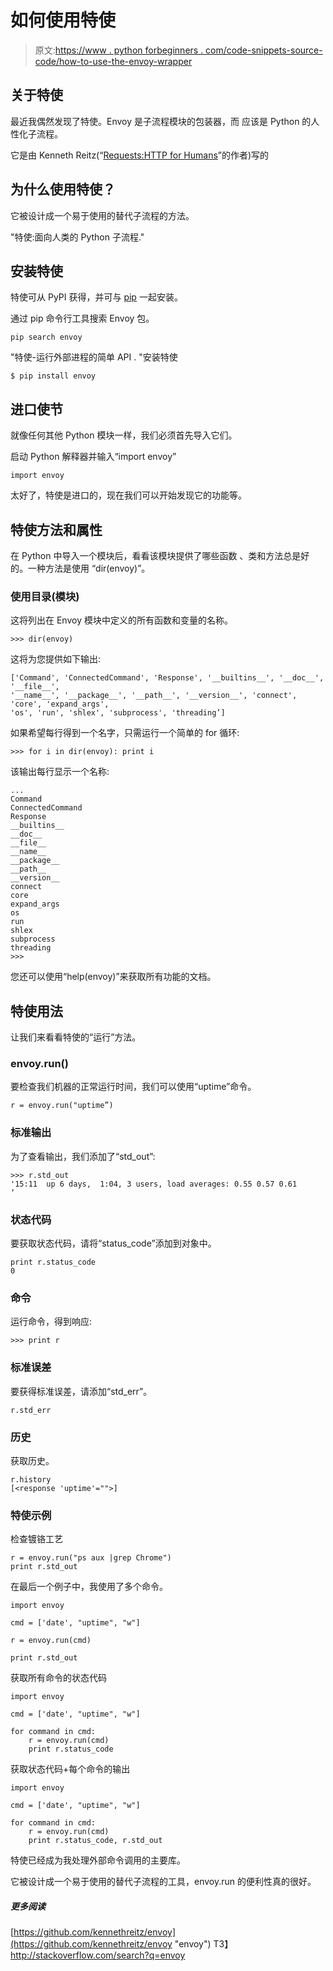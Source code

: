 # 如何使用特使

> 原文:[https://www . python forbeginners . com/code-snippets-source-code/how-to-use-the-envoy-wrapper](https://www.pythonforbeginners.com/code-snippets-source-code/how-to-use-the-envoy-wrapper)

## 关于特使

最近我偶然发现了特使。Envoy 是子流程模块的包装器，而
应该是 Python 的人性化子流程。

它是由 Kenneth Reitz(“[Requests:HTTP for Humans](http://docs.python-requests.org/en/latest/ "requests")”的作者)写的

## 为什么使用特使？

它被设计成一个易于使用的替代子流程的方法。

"特使:面向人类的 Python 子流程."

## 安装特使

特使可从 PyPI 获得，并可与 [pip](http://www.pip-installer.org/en/latest/ "pip") 一起安装。

通过 pip 命令行工具搜索 Envoy 包。

```
pip search envoy
```

"特使-运行外部进程的简单 API . "安装特使

```
$ pip install envoy
```

## 进口使节

就像任何其他 Python 模块一样，我们必须首先导入它们。

启动 Python 解释器并输入“import envoy”

```
import envoy
```

太好了，特使是进口的，现在我们可以开始发现它的功能等。

## 特使方法和属性

在 Python 中导入一个模块后，看看该模块提供了哪些函数
、类和方法总是好的。一种方法是使用
“dir(envoy)”。

### 使用目录(模块)

这将列出在
Envoy 模块中定义的所有函数和变量的名称。

```
>>> dir(envoy)
```

这将为您提供如下输出:

```
['Command', 'ConnectedCommand', 'Response', '__builtins__', '__doc__', '__file__',
'__name__', '__package__', '__path__', '__version__', 'connect', 'core', 'expand_args',
'os', 'run', 'shlex', 'subprocess', 'threading’]
```

如果希望每行得到一个名字，只需运行一个简单的 for 循环:

```
>>> for i in dir(envoy): print i
```

该输出每行显示一个名称:

```
...
Command
ConnectedCommand
Response
__builtins__
__doc__
__file__
__name__
__package__
__path__
__version__
connect
core
expand_args
os
run
shlex
subprocess
threading
>>>
```

您还可以使用“help(envoy)”来获取所有功能的文档。

## 特使用法

让我们来看看特使的“运行”方法。

### envoy.run()

要检查我们机器的正常运行时间，我们可以使用“uptime”命令。

```
r = envoy.run("uptime”)
```

### 标准输出

为了查看输出，我们添加了“std_out”:

```
>>> r.std_out
'15:11  up 6 days,  1:04, 3 users, load averages: 0.55 0.57 0.61
‘
```

### 状态代码

要获取状态代码，请将“status_code”添加到对象中。

```
print r.status_code
0
```

### 命令

运行命令，得到响应:

```
>>> print r 
```

### 标准误差

要获得标准误差，请添加“std_err”。

```
r.std_err
```

### 历史

获取历史。

```
r.history
[<response 'uptime'="">]
```

### 特使示例

检查镀铬工艺

```
r = envoy.run("ps aux |grep Chrome")
print r.std_out
```

在最后一个例子中，我使用了多个命令。

```
import envoy

cmd = ['date', "uptime", "w"]

r = envoy.run(cmd)

print r.std_out
```

获取所有命令的状态代码

```
import envoy

cmd = ['date', "uptime", "w"]

for command in cmd:
    r = envoy.run(cmd)
    print r.status_code
```

获取状态代码+每个命令的输出

```
import envoy

cmd = ['date', "uptime", "w"]

for command in cmd:
    r = envoy.run(cmd)
    print r.status_code, r.std_out
```

特使已经成为我处理外部命令调用的主要库。

它被设计成一个易于使用的替代子流程的工具，envoy.run 的便利性真的很好。

##### 更多阅读

[https://github.com/kennethreitz/envoy](https://github.com/kennethreitz/envoy "envoy")
T3】http://stackoverflow.com/search?q=envoy